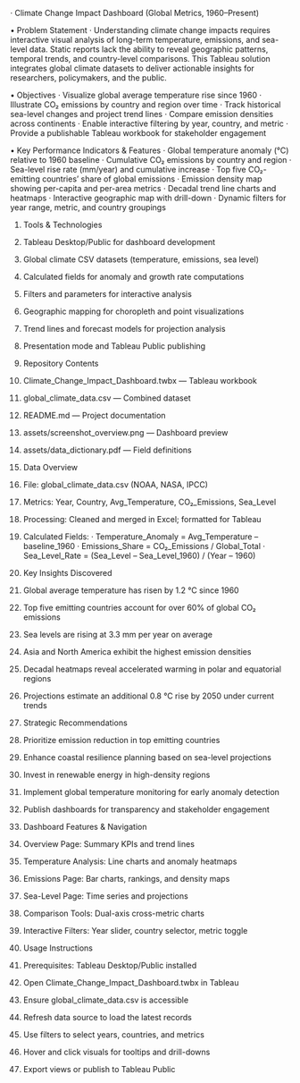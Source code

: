 
· Climate Change Impact Dashboard (Global Metrics, 1960–Present)

•	Problem Statement
· Understanding climate change impacts requires interactive visual analysis of long-term temperature, emissions, and sea-level data. Static reports lack the ability to reveal geographic patterns, temporal trends, and country-level comparisons. This Tableau solution integrates global climate datasets to deliver actionable insights for researchers, policymakers, and the public.

•	Objectives
· Visualize global average temperature rise since 1960
· Illustrate CO₂ emissions by country and region over time
· Track historical sea-level changes and project trend lines
· Compare emission densities across continents
· Enable interactive filtering by year, country, and metric
· Provide a publishable Tableau workbook for stakeholder engagement

•	Key Performance Indicators & Features
· Global temperature anomaly (°C) relative to 1960 baseline
· Cumulative CO₂ emissions by country and region
· Sea-level rise rate (mm/year) and cumulative increase
· Top five CO₂-emitting countries’ share of global emissions
· Emission density map showing per-capita and per-area metrics
· Decadal trend line charts and heatmaps
· Interactive geographic map with drill-down
· Dynamic filters for year range, metric, and country groupings

1.	Tools & Technologies
1.	Tableau Desktop/Public for dashboard development
2.	Global climate CSV datasets (temperature, emissions, sea level)
3.	Calculated fields for anomaly and growth rate computations
4.	Filters and parameters for interactive analysis
5.	Geographic mapping for choropleth and point visualizations
6.	Trend lines and forecast models for projection analysis
7.	Presentation mode and Tableau Public publishing

2.	Repository Contents
1.	Climate_Change_Impact_Dashboard.twbx — Tableau workbook
2.	global_climate_data.csv — Combined dataset
3.	README.md — Project documentation
4.	assets/screenshot_overview.png — Dashboard preview
5.	assets/data_dictionary.pdf — Field definitions

3.	Data Overview
1.	File: global_climate_data.csv (NOAA, NASA, IPCC)
2.	Metrics: Year, Country, Avg_Temperature, CO₂_Emissions, Sea_Level
3.	Processing: Cleaned and merged in Excel; formatted for Tableau
4.	Calculated Fields:
· Temperature_Anomaly = Avg_Temperature – baseline_1960
· Emissions_Share = CO₂_Emissions / Global_Total
· Sea_Level_Rate = (Sea_Level – Sea_Level_1960) / (Year – 1960)

4.	Key Insights Discovered
1.	Global average temperature has risen by 1.2 °C since 1960
2.	Top five emitting countries account for over 60% of global CO₂ emissions
3.	Sea levels are rising at 3.3 mm per year on average
4.	Asia and North America exhibit the highest emission densities
5.	Decadal heatmaps reveal accelerated warming in polar and equatorial regions
6.	Projections estimate an additional 0.8 °C rise by 2050 under current trends

5.	Strategic Recommendations
1.	Prioritize emission reduction in top emitting countries
2.	Enhance coastal resilience planning based on sea-level projections
3.	Invest in renewable energy in high-density regions
4.	Implement global temperature monitoring for early anomaly detection
5.	Publish dashboards for transparency and stakeholder engagement

6.	Dashboard Features & Navigation
1.	Overview Page: Summary KPIs and trend lines
2.	Temperature Analysis: Line charts and anomaly heatmaps
3.	Emissions Page: Bar charts, rankings, and density maps
4.	Sea-Level Page: Time series and projections
5.	Comparison Tools: Dual-axis cross-metric charts
6.	Interactive Filters: Year slider, country selector, metric toggle

7.	Usage Instructions
1.	Prerequisites: Tableau Desktop/Public installed
2.	Open Climate_Change_Impact_Dashboard.twbx in Tableau
3.	Ensure global_climate_data.csv is accessible
4.	Refresh data source to load the latest records
5.	Use filters to select years, countries, and metrics
6.	Hover and click visuals for tooltips and drill-downs
7.	Export views or publish to Tableau Public

